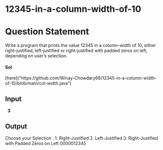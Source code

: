 # 12345-in-a-column-width-of-10
<h1>Question Statement</h1>
Write a program that prints the value 12345 in a column-width of 10, either right-justified, left-justified or right-justified with padded zeros on left, depending on user’s selection.
<h4>Sol</h4> [here]("https://github.com/Winay-Chowdary66/12345-in-a-column-width-of-10/blob/main/col-width.java")
<h2>Input</h2>
<p>&nbsp <b>3</b></p>
<h2>Output</h2>
<p>Choose your Selection :
1. Right-Justified 
2. Left-Justified
3. Right-Justified with Padded Zeros on Left 
0000012345</p>
